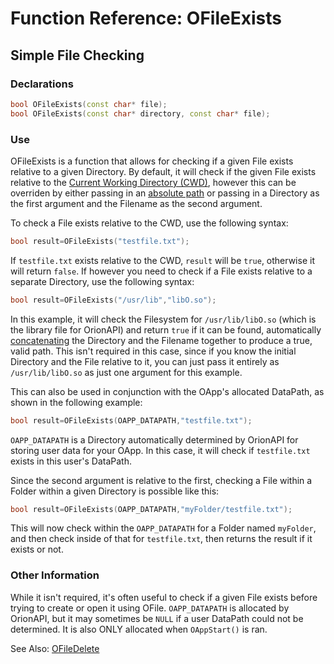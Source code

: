 # Function Reference: OFileExists
## Simple File Checking

### Declarations
```cpp
bool OFileExists(const char* file);
bool OFileExists(const char* directory, const char* file);
```
### Use
OFileExists is a function that allows for checking if a given File exists relative to a given Directory.
By default, it will check if the given File exists relative to the [Current Working Directory (CWD)](https://en.wikipedia.org/wiki/Working_directory),
however this can be overriden by either passing in an [absolute path](https://www.lifewire.com/absolute-and-relative-paths-3466467)
or passing in a Directory as the first argument and the Filename as the second argument.

To check a File exists relative to the CWD, use the following syntax:
```cpp
bool result=OFileExists("testfile.txt");
```
If `testfile.txt` exists relative to the CWD, `result` will be `true`, otherwise it will return `false`.
If however you need to check if a File exists relative to a separate Directory, use the following syntax:
```cpp
bool result=OFileExists("/usr/lib","libO.so");
```
In this example, it will check the Filesystem for `/usr/lib/libO.so` (which is the library file for OrionAPI) and return `true` if it can be found,
automatically [concatenating](https://www.thefreedictionary.com/concatenating) the Directory and the Filename together to produce a true, valid path.
This isn't required in this case, since if you know the initial Directory and the File relative to it, you can just pass it entirely as `/usr/lib/libO.so` as just one argument for this example.

This can also be used in conjunction with the OApp's allocated DataPath, as shown in the following example:
```cpp
bool result=OFileExists(OAPP_DATAPATH,"testfile.txt");
```
`OAPP_DATAPATH` is a Directory automatically determined by OrionAPI for storing user data for your OApp. In this case, it will check if `testfile.txt` exists in this user's DataPath.

Since the second argument is relative to the first, checking a File within a Folder within a given Directory is possible like this:
```cpp
bool result=OFileExists(OAPP_DATAPATH,"myFolder/testfile.txt");
```
This will now check within the `OAPP_DATAPATH` for a Folder named `myFolder`, and then check inside of that for `testfile.txt`, then returns the result if it exists or not.

### Other Information
While it isn't required, it's often useful to check if a given File exists before trying to create or open it using OFile.
`OAPP_DATAPATH` is allocated by OrionAPI, but it may sometimes be `NULL` if a user DataPath could not be determined. It is also ONLY allocated when `OAppStart()` is ran.

See Also:
[OFileDelete](https://github.com/RosettaHS/OrionAPI/blob/main/docs/Function%20Reference/OFileDelete.md)